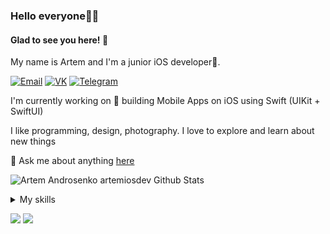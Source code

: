 ### Hello everyone👋🥳 
#### Glad to see you here! 🤩   

My name is Artem and I'm a junior iOS developer🍏.

<p align="left">
  <a href="mailto:flyboroda@gmail.com"><img src="https://img.icons8.com/color/96/000000/gmail--v1.png"/ alt="Email"/></a>
 <!--  <a href="https://twitter.com/"><img src="https://img.icons8.com/color/96/000000/twitter-squared.png" alt="twitter"/></a> -->
 <!--  <a href="https://www.instagram.com/"><img src="https://img.icons8.com/color/96/000000/instagram-new.png" alt="instagram"/></a> -->
  <a href="https://vk.com/artobor"><img src="https://img.icons8.com/fluency/96/000000/vk-circled.png"/ alt="VK"/></a>
  <a href="https://t.me/artobor"><img src="https://img.icons8.com/color/96/000000/telegram-app--v5.png"/ alt="Telegram"/></a>
</p>

<!-- [![Twitter](https://github-readme-twitter.gazf.vercel.app/api?id=artobor&layout=wide)](https://twitter.com/) -->


I'm currently working on 🔭 building Mobile Apps on iOS using Swift (UIKit + SwiftUI)   

I like programming, design, photography. I love to explore and learn about new things  

💬 Ask me about anything [here](https://github.com/artemiosdev/artemiosdev/issues)

<p align="left">
  <img src="https://github-readme-stats.vercel.app/api?username=artemiosdev&show_icons=true&theme=radical" alt="Artem Androsenko artemiosdev Github Stats"></img>
</p>

<details><summary>My skills</summary>
  ## Basic computer science skills
  
  1. [Harvard CS50, Введение в программирование](https://javarush.ru/quests/QUEST_HARVARD_CS50)
  
  2. [The C programming Language. Second Edition, Brian W. Kernighan, Dennis M. Ritchie](http://cpp.com.ru/kr_cbook/)
  
  3. [Курс по Основам языка Си](http://cs.mipt.ru/c_intro/) от старшего преподавателя кафедры информатики и вычислительной математики МФТИ [Тимофея Хирьянова](https://www.youtube.com/channel/UCQfwKTJdCmiA6cXAY0PNRJw)
  
  4. [Введение в математическую логику](https://ru.hexlet.io/courses/logic/summary), [Youtube course](https://www.youtube.com/playlist?list=PLo6puixMwuSNCt4bd99UheEjaS4EudoGJ)
  
  5. [Введение в программирование](https://ru.hexlet.io/courses/introduction_to_programming), [Youtube cours](https://www.youtube.com/playlist?list=PLo6puixMwuSMIB7x6MNBTNQA3P3Mqo_33)
</details>

![](https://komarev.com/ghpvc/?username=artemiosdev&style=flat-square&label=Views)
![](https://badges.pufler.dev/visits/artemiosdev/artemiosdev?color=black&logo=github&style=flat-square)

